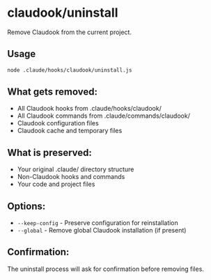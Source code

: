 # claudook/uninstall

Remove Claudook from the current project.

## Usage
```bash
node .claude/hooks/claudook/uninstall.js
```

## What gets removed:
- All Claudook hooks from .claude/hooks/claudook/
- All Claudook commands from .claude/commands/claudook/
- Claudook configuration files
- Claudook cache and temporary files

## What is preserved:
- Your original .claude/ directory structure
- Non-Claudook hooks and commands
- Your code and project files

## Options:
- `--keep-config` - Preserve configuration for reinstallation
- `--global` - Remove global Claudook installation (if present)

## Confirmation:
The uninstall process will ask for confirmation before removing files.